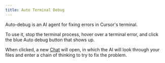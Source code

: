 ```yaml
---
title: Auto Terminal Debug
---
```


Auto-debug is an AI agent for fixing errors in Cursor's terminal.

To use it, stop the terminal process, hover over a terminal error, and click the blue Auto debug button that shows up.

When clicked, a new [Chat](/chat/overview) will open, in which the AI will look through your files and enter a chain of thinking to try to fix the problem.


